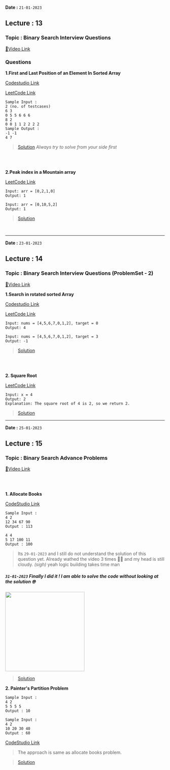**Date :** `21-01-2023`
## Lecture : 13
### Topic : Binary Search Interview Questions
[📍Video Link](https://www.youtube.com/watch?v=zD2Jg3alZV8&list=PLDzeHZWIZsTryvtXdMr6rPh4IDexB5NIA&index=13&ab_channel=CodeHelp-byBabbar)

### Questions

**1.First and Last Position of an Element In Sorted Array**

[Codestudio Link](https://www.codingninjas.com/codestudio/problems/first-and-last-position-of-an-element-in-sorted-array_1082549)

[LeetCode Link](https://leetcode.com/problems/find-first-and-last-position-of-element-in-sorted-array/)
```
Sample Input :
2 (no. of testcases)
6 3
0 5 5 6 6 6
8 2
0 0 1 1 2 2 2 2
Sample Output :
-1 -1 
4 7
```

>[Solution](/Day%2005/Solutions)
>_Always try to solve from your side first_

<br>
<br>

**2.Peak index in a Mountain array**

[LeetCode Link](https://leetcode.com/problems/peak-index-in-a-mountain-array/)
```
Input: arr = [0,2,1,0]
Output: 1

Input: arr = [0,10,5,2]
Output: 1
```

>[Solution](/Day%2005/Solutions/02.%20Peak%20Index%20in%20a%20Mountain%20array.md)

<br>

<hr>

**Date :** `23-01-2023`
## Lecture : 14
### Topic : Binary Search Interview Questions (ProblemSet - 2)
[📍Video Link](https://www.youtube.com/watch?v=6z2HK4o8qcU&list=PLDzeHZWIZsTryvtXdMr6rPh4IDexB5NIA&index=14&ab_channel=CodeHelp-byBabbar)

**1.Search in rotated sorted Array**

[Codestudio Link](https://www.codingninjas.com/codestudio/problems/search-in-rotated-sorted-array_1082554?source=youtube&campaign=love_babbar_codestudio2&utm_source=youtube&utm_medium=affiliate&utm_campaign=love_babbar_codestudio2&leftPanelTab=1)

[LeetCode Link](https://leetcode.com/problems/search-in-rotated-sorted-array/)

```
Input: nums = [4,5,6,7,0,1,2], target = 0
Output: 4

Input: nums = [4,5,6,7,0,1,2], target = 3
Output: -1
```

>[Solution](/Day%2005/Solutions/03.%20Search%20in%20Rotated%20Sorted%20Array.md)

<br>
<br>

**2. Square Root**

[LeetCode Link](https://leetcode.com/problems/sqrtx/)
```
Input: x = 4
Output: 2
Explanation: The square root of 4 is 2, so we return 2.
```

>[Solution](/Day%2005/Solutions/04.%20Square%20Root.md)

<hr>

**Date :** `25-01-2023`
## Lecture : 15
### Topic : Binary Search Advance Problems
[📍Video Link](https://www.youtube.com/watch?v=YTTdLgyqOLY&list=PLDzeHZWIZsTryvtXdMr6rPh4IDexB5NIA&index=15)

<br>
<br>

**1. Allocate Books**

[CodeStudio Link](https://www.codingninjas.com/codestudio/problems/allocate-books_1090540)


```
Sample Input :
4 2
12 34 67 90
Output : 113

4 4
5 17 100 11
Output : 100
```

>Its `29-01-2023` and I still do not understand the solution of this question yet. Already wathed the video 3 times 😶‍🌫️ and my head is still cloudy. *(sigh)*   yeah logic building takes time man

##### <code>31-01-2023</code> Finally I did it ! I am able to solve the code without looking at the solution 🤓

<img src ="https://media4.giphy.com/media/j0vs5H7Kcz3Pm9LRDa/giphy.gif?cid=ecf05e47tuyrjwr3tlyaqfteajocp6diirn5hchvjo7cm9ly&rid=giphy.gif&ct=g" height = "250">

<br>

>[Solution](/Day%2005/Solutions/05.%20Allocate%20Books.md)


**2. Painter's Partition Problem**
```
Sample Input : 
4 2
5 5 5 5
Output : 10

Sample Input :
4 2
10 20 30 40
Output : 60
```

[CodeStudio Link](https://www.codingninjas.com/codestudio/problems/painter-s-partition-problem_1089557)

>The approach is same as allocate books problem.

>[Solution](/Day%2005/Solutions/06.%20Painter%20Partition%20Problem.md)
